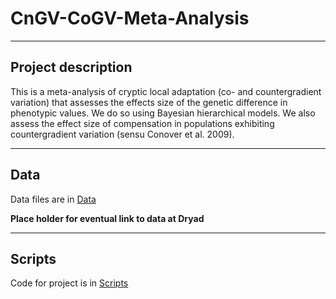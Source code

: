 # CnGV-CoGV-Meta-Analysis

-----
## Project description

This is a meta-analysis of cryptic local adaptation (co- and countergradient variation) that assesses the effects size of the genetic difference in phenotypic values. We do so using Bayesian hierarchical models. We also assess the effect size of compensation in populations exhibiting countergradient variation (sensu Conover et al. 2009).

-----
## Data
Data files are in [Data](https://github.com/morgan-sparks/CnGV-CoGV-Meta-Analysis/tree/main/Data)

**Place holder for eventual link to data at Dryad**

-----
## Scripts
Code for project is in [Scripts](https://github.com/morgan-sparks/CnGV-CoGV-Meta-Analysis/tree/main/Scripts)


